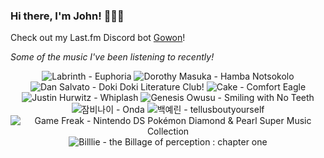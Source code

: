 ### Hi there, I'm John! 🏄🏻‍♂️

Check out my Last.fm Discord bot [Gowon](http://gowon.ca)!

_Some of the music I've been listening to recently!_


<!-- lastfm -->
<p align="center"><img src="https://lastfm.freetls.fastly.net/i/u/64s/d28b92106330f52d5fbf7aff2bd4e5a2.png" title="Labrinth - Euphoria"> <img src="https://lastfm.freetls.fastly.net/i/u/64s/f99efcd86c46a8d14f3903e9b2f4a342.jpg" title="Dorothy Masuka - Hamba Notsokolo"> <img src="https://lastfm.freetls.fastly.net/i/u/64s/f0e769aa96a5ed1e1f60a31e399d355e.jpg" title="Dan Salvato - Doki Doki Literature Club!"> <img src="https://lastfm.freetls.fastly.net/i/u/64s/d66a01b4fcd740c2b91ad00e00a0a165.jpg" title="Cake - Comfort Eagle"> <img src="https://lastfm.freetls.fastly.net/i/u/64s/f00adc0427d24975c98772377ea209c6.png" title="Justin Hurwitz - Whiplash"> <img src="https://lastfm.freetls.fastly.net/i/u/64s/65deebffb9372e1dce5c60927d861a87.jpg" title="Genesis Owusu - Smiling with No Teeth"> <img src="https://lastfm.freetls.fastly.net/i/u/64s/ff5d736f1f9cb1018d5c09eb249fac0a.jpg" title="잠비나이 - Onda"> <img src="https://lastfm.freetls.fastly.net/i/u/64s/c7a8a42356837687371c543977eb5462.jpg" title="백예린 - tellusboutyourself"> <img src="https://lastfm.freetls.fastly.net/i/u/64s/960e7faf43f6b3260bba915975671dfa.png" title="Game Freak - Nintendo DS Pokémon Diamond & Pearl Super Music Collection"> <img src="https://lastfm.freetls.fastly.net/i/u/64s/08db132f06ee21b4976a29c8e5a9d2e1.jpg" title="Billlie - the Billage of perception : chapter one"> </p>
